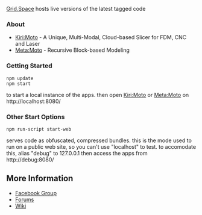 [Grid.Space](https://grid.space) hosts live versions of the latest tagged code

### About

* [Kiri:Moto](https://grid.space/kiri) - A Unique, Multi-Modal, Cloud-based Slicer for FDM, CNC and Laser
* [Meta:Moto](https://grid.space/meta) - Recursive Block-based Modeling

### Getting Started

```
npm update
npm start
```

to start a local instance of the apps. then open
[Kiri:Moto](http://localhost:8080/kiri) or
[Meta:Moto](http://localhost:8080/meta) on http://localhost:8080/

### Other Start Options

```
npm run-script start-web
```
serves code as obfuscated, compressed bundles. this is the mode used to run on a public
web site, so you can't use "localhost" to test. to accomodate this, alias "debug" to 127.0.0.1
then access the apps from http://debug:8080/

## More Information

* [Facebook Group](https://www.facebook.com/groups/660020084206828/)
* [Forums](https://forum.grid.space)
* [Wiki](https://github.com/GridSpace/KiriMoto/wiki)
